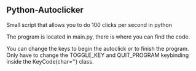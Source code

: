 ## Python-Autoclicker

<p>Small script that allows you to do 100 clicks per second in python</p>

<p>The program is located in main.py, there is where you can find the code.</p>

<p>You can change the keys to begin the autoclick or to finish the program. Only have to change the TOGGLE_KEY and QUIT_PROGRAM keybinding inside the KeyCode(char='') class.</p>
